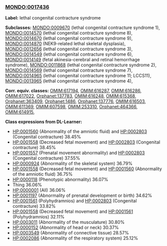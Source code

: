 
### [MONDO:0017436](http://purl.obolibrary.org/obo/MONDO_0017436)
**Label:** lethal congenital contracture syndrome

**Subclasses:** [MONDO:0009670](http://purl.obolibrary.org/obo/MONDO_0009670) (lethal congenital contracture syndrome 1), [MONDO:0014570](http://purl.obolibrary.org/obo/MONDO_0014570) (lethal congenital contracture syndrome 8), [MONDO:0014670](http://purl.obolibrary.org/obo/MONDO_0014670) (lethal congenital contracture syndrome 9), [MONDO:0014870](http://purl.obolibrary.org/obo/MONDO_0014870) (NEK9-related lethal skeletal dysplasia), [MONDO:0012656](http://purl.obolibrary.org/obo/MONDO_0012656) (lethal congenital contracture syndrome 3), [MONDO:0014549](http://purl.obolibrary.org/obo/MONDO_0014549) (lethal congenital contracture syndrome 6), [MONDO:0014149](http://purl.obolibrary.org/obo/MONDO_0014149) (fetal akinesia-cerebral and retinal hemorrhage syndrome), [MONDO:0011868](http://purl.obolibrary.org/obo/MONDO_0011868) (lethal congenital contracture syndrome 2), [MONDO:0014569](http://purl.obolibrary.org/obo/MONDO_0014569) (lethal congenital contracture syndrome 7), [MONDO:0014965](http://purl.obolibrary.org/obo/MONDO_0014965) (lethal congenital contracture syndrome 11; LCCS11), [MONDO:0013965](http://purl.obolibrary.org/obo/MONDO_0013965) (lethal congenital contracture syndrome 4), 

**Corr. equiv. classes:** [OMIM:617194](http://purl.obolibrary.org/obo/OMIM_617194), [OMIM:616287](http://purl.obolibrary.org/obo/OMIM_616287), [OMIM:616286](http://purl.obolibrary.org/obo/OMIM_616286), [OMIM:617022](http://purl.obolibrary.org/obo/OMIM_617022), [Orphanet:137783](http://www.orpha.net/ORDO/Orphanet_137783), [OMIM:616248](http://purl.obolibrary.org/obo/OMIM_616248), [OMIM:615368](http://purl.obolibrary.org/obo/OMIM_615368), [Orphanet:363409](http://www.orpha.net/ORDO/Orphanet_363409), [Orphanet:1486](http://www.orpha.net/ORDO/Orphanet_1486), [Orphanet:137776](http://www.orpha.net/ORDO/Orphanet_137776), [OMIM:616503](http://purl.obolibrary.org/obo/OMIM_616503), [OMIM:611369](http://purl.obolibrary.org/obo/OMIM_611369), [OMIM:607598](http://purl.obolibrary.org/obo/OMIM_607598), [OMIM:253310](http://purl.obolibrary.org/obo/OMIM_253310), [Orphanet:464366](http://www.orpha.net/ORDO/Orphanet_464366), [OMIM:614915](http://purl.obolibrary.org/obo/OMIM_614915), 

**Class expressions from DL-Learner:**

- [HP:0001560](http://purl.obolibrary.org/obo/HP_0001560) (Abnormality of the amniotic fluid) and [HP:0002803](http://purl.obolibrary.org/obo/HP_0002803) (Congenital contracture) 38.45%
- [HP:0001558](http://purl.obolibrary.org/obo/HP_0001558) (Decreased fetal movement) and [HP:0002803](http://purl.obolibrary.org/obo/HP_0002803) (Congenital contracture) 38.45%
- [HP:0001557](http://purl.obolibrary.org/obo/HP_0001557) (Prenatal movement abnormality) and [HP:0002803](http://purl.obolibrary.org/obo/HP_0002803) (Congenital contracture) 37.55%
- [HP:0000924](http://purl.obolibrary.org/obo/HP_0000924) (Abnormality of the skeletal system) 36.79%
- [HP:0001558](http://purl.obolibrary.org/obo/HP_0001558) (Decreased fetal movement) and [HP:0001560](http://purl.obolibrary.org/obo/HP_0001560) (Abnormality of the amniotic fluid) 36.75%
- [HP:0000118](http://purl.obolibrary.org/obo/HP_0000118) (Phenotypic abnormality) 36.07%
- Thing 36.06%
- [HP:0000001](http://purl.obolibrary.org/obo/HP_0000001) (All) 36.06%
- [HP:0001197](http://purl.obolibrary.org/obo/HP_0001197) (Abnormality of prenatal development or birth) 34.62%
- [HP:0001561](http://purl.obolibrary.org/obo/HP_0001561) (Polyhydramnios) and [HP:0002803](http://purl.obolibrary.org/obo/HP_0002803) (Congenital contracture) 33.82%
- [HP:0001558](http://purl.obolibrary.org/obo/HP_0001558) (Decreased fetal movement) and [HP:0001561](http://purl.obolibrary.org/obo/HP_0001561) (Polyhydramnios) 32.11%
- [HP:0003011](http://purl.obolibrary.org/obo/HP_0003011) (Abnormality of the musculature) 30.80%
- [HP:0000152](http://purl.obolibrary.org/obo/HP_0000152) (Abnormality of head or neck) 30.37%
- [HP:0003549](http://purl.obolibrary.org/obo/HP_0003549) (Abnormality of connective tissue) 28.57%
- [HP:0002086](http://purl.obolibrary.org/obo/HP_0002086) (Abnormality of the respiratory system) 25.12%


